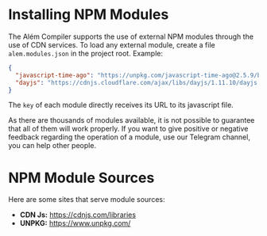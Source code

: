 # Installing NPM Modules

The Além Compiler supports the use of external NPM modules through the use of CDN services. To load any external module, create a file `alem.modules.json` in the project root. Example:

```json
{
  "javascript-time-ago": "https://unpkg.com/javascript-time-ago@2.5.9/bundle/javascript-time-ago.js",
  "dayjs": "https://cdnjs.cloudflare.com/ajax/libs/dayjs/1.11.10/dayjs.min.js"
}
```

The `key` of each module directly receives its URL to its javascript file.

As there are thousands of modules available, it is not possible to guarantee that all of them will work properly. If you want to give positive or negative feedback regarding the operation of a module, use our Telegram channel, you can help other people.

# NPM Module Sources

Here are some sites that serve module sources:

- **CDN Js:** https://cdnjs.com/libraries
- **UNPKG:** https://www.unpkg.com/

